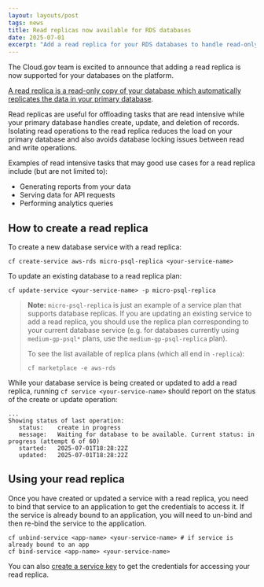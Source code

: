 ```yaml
---
layout: layouts/post
tags: news
title: Read replicas now available for RDS databases
date: 2025-07-01
excerpt: "Add a read replica for your RDS databases to handle read-only workloads"
---
```


The Cloud.gov team is excited to announce that adding a read replica is now supported for your databases on the platform.

[A read replica is a read-only copy of your database which automatically replicates the data in your primary database](https://docs.aws.amazon.com/AmazonRDS/latest/UserGuide/USER_ReadRepl.html).

Read replicas are useful for offloading tasks that are read intensive while your primary database handles create, update, and deletion of records. Isolating read operations to the read replica reduces the load on your primary database and also avoids database locking issues between read and write operations.

Examples of read intensive tasks that may good use cases for a read replica include (but are not limited to):

- Generating reports from your data
- Serving data for API requests
- Performing analytics queries

## How to create a read replica

To create a new database service with a read replica:

```shell
cf create-service aws-rds micro-psql-replica <your-service-name>
```

To update an existing database to a read replica plan:

```shell
cf update-service <your-service-name> -p micro-psql-replica
```

> **Note:** `micro-psql-replica` is just an example of a service plan that supports database replicas. If you are updating an existing service to add a read replica, you should use the replica plan corresponding to your current database service (e.g. for databases currently using `medium-gp-psql*` plans, use the `medium-gp-psql-replica` plan).
>
> To see the list available of replica plans (which all end in `-replica`):
>
> ```shell
> cf marketplace -e aws-rds
> ```

While your database service is being created or updated to add a read replica, running `cf service <your-service-name>` should report on the status of the create or update operation:

```shell
...
Showing status of last operation:
   status:    create in progress
   message:   Waiting for database to be available. Current status: in progress (attempt 6 of 60)
   started:   2025-07-01T18:28:22Z
   updated:   2025-07-01T18:28:22Z
```

## Using your read replica

Once you have created or updated a service with a read replica, you need to bind that service to an application to get the credentials to access it. If the service is already bound to an application, you will need to un-bind and then re-bind the service to the application.

```shell
cf unbind-service <app-name> <your-service-name> # if service is already bound to an app
cf bind-service <app-name> <your-service-name>
```

You can also [create a service key](https://cli.cloudfoundry.org/en-US/v8/create-service-key.html) to get the credentials for accessing your read replica.
